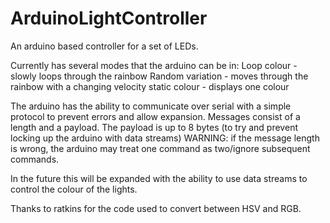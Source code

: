 # ArduinoLightController
An arduino based controller for a set of LEDs.

Currently has several modes that the arduino can be in:
  Loop colour - slowly loops through the rainbow
  Random variation - moves through the rainbow with a changing velocity
  static colour - displays one colour

The arduino has the ability to communicate over serial with a simple protocol to prevent errors and allow expansion.
  Messages consist of a length and a payload.
  The payload is up to 8 bytes (to try and prevent locking up the arduino with data streams)
  WARNING: if the message length is wrong, the arduino may treat one command as two/ignore subsequent commands.

In the future this will be expanded with the ability to use data streams to control the colour of the lights.

Thanks to ratkins for the code used to convert between HSV and RGB.

